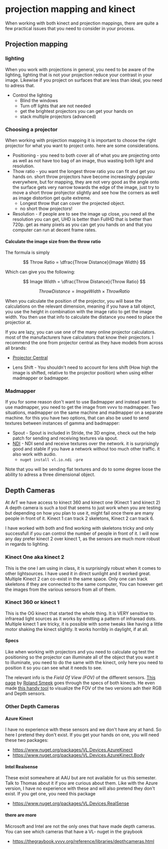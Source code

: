# projection  mapping and kinect
When working with both kinect and projection mappings, there are quite a few practical issues that you need to consider in your process.

## Projection mapping

### lighting
When you work with projections in general, you need to be aware of the lighting, lighting that is not your projection reduce your contrast in your image. Likewise if you project on surfaces that are less than ideal, you need to adress that.
- Control the lighting
    - Blind the windows
    - Turn off lights that are not needed
    - get the brightest projectors you can get your hands on
    - stack multiple projectors (advanced)

### Choosing a projector
When working with projection mapping it is important to choose the right projector for what you want to project onto. here are some considerations.

- Positioning -  you need to both cover all of what you are projecting onto as well as not have too bag of an image, thus wasting both light and resolution.
- Thow ratio - you want the longest throw ratio you can fit and get you hands on. short throw projectors have become increasingly popular everywhere, but for mapping, they are not very good as the angle onto the surface gets very narrow towards the edge of the image, just try to move a short throw prohjector slightly and see how the corners as well as image distortion get quite extreme.
    - Longest throw that can cover the projected object.
    - no short thow projectors!
- Resolution - if people are to see the image up close, you need all the resolution you can get, UHD is better than FullHD that is better than 720p. get as many pixels as you can get you hands on and that you computer can run at decent frame rates.

#### Calculate the image size from the throw ratio
The formula is simply

$$ Throw Ratio = \dfrac{Throw Distance}{Image Width} $$

Which can give you the following:

$$ Image Width = \dfrac{Throw Distance}{Throw Ratio} $$

$$ Throw Distance = Image Width \times Throw Ratio$$

When you calculate the position of the projector, you will base the calculations on the relevant dimension, meaning if you have a tall object, you use the height in combination with the image ratio to get the image width. You then use that info to calculate the distance you need to place the projectior at.

If you are lazy, you can use one of the many online projector calculators. most of the manufacturers have calculators that know their projectors. I recommend the one from projector central as they have models from across all brands:
- [Projector Central](https://www.projectorcentral.com/projection-calculator-pro.cfm)

- Lens Shift - You shouldn't need to account for lens shift (How high the image is shifted, relative to the projector position) when using either madmapper or badmapper.

### Madmapper
If you for some reason don't want to use Badmapper and instead want to use madmapper, you need to get the image from vvvv to madmapper. Two situations, madmapper on the same machine and madmapper on a separate machine. for this you have two options, that can also be used to send textures between instances of gamma and badmapper:

- Spout - Spout is included in Stride, the 3D engine, check out the help patch for sending and receiving textures via spout.
- [NDI](https://www.nuget.org/packages/VL.IO.NDI) - NDI send and receive textures over the network. it is surprisingly good and stable if you have a network without too much other traffic. it also work with audio.
    - `nuget install vl.io.ndi -pre`

Note that you will be sending flat textures and do to some degree loose the ability to adress a three dimensional object.

## Depth Cameras
At ArT we have access to kinect 360 and kinect one (Kinect 1 and kinect 2)
A depth camera is such a tool that seems to just work when you are testing but depending on how you plan to use it, might fail once there are many people in front of it.
Kinect 1 can track 2 skeletons, Kinect 2 can track 6.

I have worked with both and find working with skeletons tricky and only successfull if you can control the number of people in front of it. I will now any day prefer kinect 2 over kinect 1, as the sensors are much more robust in regards to lighting.

### Kinect One aka kinect 2
This is the one I am using in class, it is surprisingly robust when it comes to other lightsources. I have used it in direct sunlight and it worked great.
Multiple Kinect 2 can co-exist in the same space. Only one can track skeletons if they are connected to the same computer, You can however get the images from the various sensors from all of them.


### Kinect 360 or kinect 1
This is the OG kinect that started the whole thing. It is VERY sensitive to infraread light sources as it works by emitting a pattern of infraread dots. Multiple kinect 1 are tricky, it is possible with some tweaks like having a little motor shaking the kinect slightly.
It works horribly in daylight, if at all.

#### Specs
Like when working with projectors and you need to calculate og test the positioning so the projector can illuminate all of the object that you want it to illuminate, you need to do the same with the kinect, only here you need to position it so you can see what it needs to see.

The relevant info is the *Field Of View (FOV)* of the different sensors. [This page](https://smeenk.com/kinect-field-of-view-comparison/) by [Roland Smeek](https://smeenk.com/) goes through the specs of both kinects. He even made [this handy tool](https://www.smeenk.com/webgl/kinectfovexplorer.html) to visualize the FOV of the two versions adn their RGB and Depth sensors.

### Other Depth Cameras

#### Azure Kinect
I have no experience with these sensors and we don't have any at hand. So here I pretend they don't exist.
If you get your hands on one, you will need these two packages:
- https://www.nuget.org/packages/VL.Devices.AzureKinect
- https://www.nuget.org/packages/VL.Devices.AzureKinect.Body

#### Intel Realsense
These exist somewhere at AAU but are not available for us this semester. Talk to Thomas about it if you are curious about them.
Like with the Azure version, I have no experience with these and will also pretend they don't exist. If you get one, you need this package
- https://www.nuget.org/packages/VL.Devices.RealSense

#### there are more
Microsoft and Intel are not the only ones that have made depth cameras. You can see which cameras that have a VL- nuget in the graybook
- https://thegraybook.vvvv.org/reference/libraries/depthcameras.html

